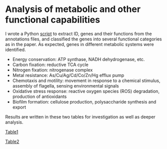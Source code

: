 # Analysis of metabolic and other functional capabilities
I wrote a Python [script](/code/parse.py) to extract ID, genes and their functions from the annotations files, and classified the genes into several functional categories as in the paper. As expected, genes in different metabolic systems were identified.
- Energy conservation: ATP synthase, NADH dehydrogenase, etc.
- Carbon fixation: reductive TCA cycle
- Nitrogen fixation: nitrogenase complex
- Metal resistance: As/Cu/Ag/Cd/Co/Zn/Hg efflux pump
- Chemotaxis and motility: movement in response to a chemical stimulus, assembly of flagella, sensing environmental signals
- Oxidative stress response: reactive oxygen species (ROS) degradation, production of antioxidants
- Biofilm formation: cellulose production, polysaccharide synthesis and export

Results are written in these two tables for investigation as well as deeper analysis.

[Table1](/res/table1.csv)

[Table2](/res/table2.csv)
